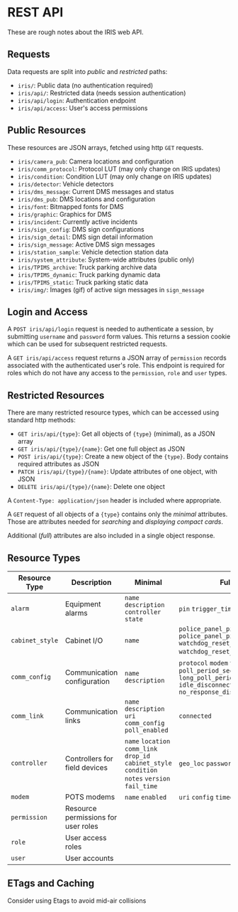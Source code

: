 # REST API

These are rough notes about the IRIS web API.

## Requests

Data requests are split into *public* and *restricted* paths:

- `iris/`: Public data (no authentication required)
- `iris/api/`: Restricted data (needs session authentication)
- `iris/api/login`: Authentication endpoint
- `iris/api/access`: User's access permissions

## Public Resources

These resources are JSON arrays, fetched using http `GET` requests.

- `iris/camera_pub`: Camera locations and configuration
- `iris/comm_protocol`: Protocol LUT (may only change on IRIS updates)
- `iris/condition`: Condition LUT (may only change on IRIS updates)
- `iris/detector`: Vehicle detectors
- `iris/dms_message`: Current DMS messages and status
- `iris/dms_pub`: DMS locations and configuration
- `iris/font`: Bitmapped fonts for DMS
- `iris/graphic`: Graphics for DMS
- `iris/incident`: Currently active incidents
- `iris/sign_config`: DMS sign configurations
- `iris/sign_detail`: DMS sign detail information
- `iris/sign_message`: Active DMS sign messages
- `iris/station_sample`: Vehicle detection station data
- `iris/system_attribute`: System-wide attributes (public only)
- `iris/TPIMS_archive`: Truck parking archive data
- `iris/TPIMS_dynamic`: Truck parking dynamic data
- `iris/TPIMS_static`: Truck parking static data
- `iris/img/`: Images (gif) of active sign messages in `sign_message`

## Login and Access

A `POST iris/api/login` request is needed to authenticate a session, by
submitting `username` and `password` form values.  This returns a session cookie
which can be used for subsequent restricted requests.

A `GET iris/api/access` request returns a JSON array of `permission` records
associated with the authenticated user's role.  This endpoint is required for
roles which do not have any access to the `permission`, `role` and `user` types.

## Restricted Resources

There are many restricted resource types, which can be accessed using standard
http methods:

- `GET iris/api/{type}`: Get all objects of `{type}` (minimal), as a JSON array
- `GET iris/api/{type}/{name}`: Get one full object as JSON
- `POST iris/api/{type}`: Create a new object of the `{type}`.  Body contains
                          required attributes as JSON
- `PATCH iris/api/{type}/{name}`: Update attributes of one object, with JSON
- `DELETE iris/api/{type}/{name}`: Delete one object

A `Content-Type: application/json` header is included where appropriate.

A `GET` request of all objects of a `{type}` contains only the *minimal*
attributes.  Those are attributes needed for *searching* and *displaying
compact cards*.

Additional (*full*) attributes are also included in a single object response.

## Resource Types

| Resource Type   | Description                 | Minimal                                   | Full |
|-----------------|-----------------------------|-------------------------------------------|----------------------|
| `alarm`         | Equipment alarms            | `name` `description` `controller` `state` | `pin` `trigger_time` |
| `cabinet_style` | Cabinet I/O                 | `name`                                    | `police_panel_pin_1` `police_panel_pin_2` `watchdog_reset_pin_1` `watchdog_reset_pin_2` `dip` |
| `comm_config`   | Communication configuration | `name` `description`                      | `protocol` `modem` `timeout_ms` `poll_period_sec` `long_poll_period_sec` `idle_disconnect_sec` `no_response_disconnect_sec` |
| `comm_link`     | Communication links         | `name` `description` `uri` `comm_config` `poll_enabled` | `connected` |
| `controller`    | Controllers for field devices | `name` `location` `comm_link` `drop_id` `cabinet_style` `condition` `notes` `version` `fail_time` | `geo_loc` `password` |
| `modem`         | POTS modems                 | `name` `enabled` | `uri` `config` `timeout_ms` |
| `permission`    | Resource permissions for user roles | | |
| `role`          | User access roles | | |
| `user`          | User accounts | | |

## ETags and Caching

Consider using Etags to avoid mid-air collisions
